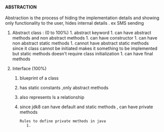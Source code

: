 #### ABSTRACTION
 
 Abstraction is the process of hiding the implementation details and showing only
 functionality to the user, hides internal details .
  ex SMS sending

1. Abstract class : (0 to 100%)
       1. abstract keyword 
       1. can have abstract methods and non abstract methods
       1. can have constructor
       1. can have non abstract static methods 
       1. cannot have abstract static methods since it class cannot be initiated makes it something to be implemented but
          static methods doesn't require class initialization
       1. can have final methods
       
       
1. Interface (100%)
      1. blueprint of a class
      1. has static constants ,only abstract methods 
      1. also represents Is a relationship
      1. since jdk8 can have default and static methods , can have private methods
       
             Rules to define private methods in java
                1. 